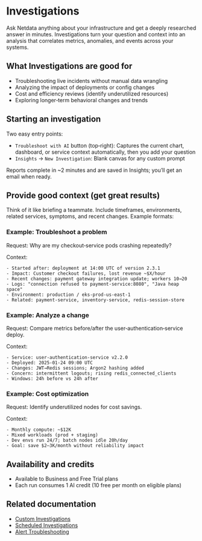 # Investigations

Ask Netdata anything about your infrastructure and get a deeply researched answer in minutes. Investigations turn your question and context into an analysis that correlates metrics, anomalies, and events across your systems.

## What Investigations are good for

- Troubleshooting live incidents without manual data wrangling
- Analyzing the impact of deployments or config changes
- Cost and efficiency reviews (identify underutilized resources)
- Exploring longer‑term behavioral changes and trends

## Starting an investigation

Two easy entry points:

- `Troubleshoot with AI` button (top‑right): Captures the current chart, dashboard, or service context automatically, then you add your question
- `Insights` → `New Investigation`: Blank canvas for any custom prompt

Reports complete in ~2 minutes and are saved in Insights; you’ll get an email when ready.

## Provide good context (get great results)

Think of it like briefing a teammate. Include timeframes, environments, related services, symptoms, and recent changes. Example formats:

### Example: Troubleshoot a problem
Request: Why are my checkout‑service pods crashing repeatedly?

Context:
```
- Started after: deployment at 14:00 UTC of version 2.3.1
- Impact: Customer checkout failures, lost revenue ~$X/hour
- Recent changes: payment gateway integration update; workers 10→20
- Logs: "connection refused to payment-service:8080", "Java heap space"
- Environment: production / eks-prod-us-east-1
- Related: payment-service, inventory-service, redis-session-store
```

### Example: Analyze a change
Request: Compare metrics before/after the user‑authentication‑service deploy.

Context:
```
- Service: user-authentication-service v2.2.0
- Deployed: 2025‑01‑24 09:00 UTC
- Changes: JWT→Redis sessions; Argon2 hashing added
- Concern: intermittent logouts; rising redis_connected_clients
- Windows: 24h before vs 24h after
```

### Example: Cost optimization
Request: Identify underutilized nodes for cost savings.

Context:
```
- Monthly compute: ~$12K
- Mixed workloads (prod + staging)
- Dev envs run 24/7; batch nodes idle 20h/day
- Goal: save $2–3K/month without reliability impact
```

## Availability and credits

- Available to Business and Free Trial plans
- Each run consumes 1 AI credit (10 free per month on eligible plans)

## Related documentation

- [Custom Investigations](/docs/netdata-ai/investigations/custom-investigations.md)
- [Scheduled Investigations](/docs/netdata-ai/investigations/scheduled-investigations.md)
- [Alert Troubleshooting](/docs/troubleshooting/troubleshoot.md)
